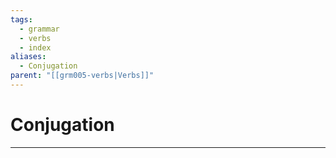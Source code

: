 ```yaml
---
tags:
  - grammar
  - verbs
  - index
aliases:
  - Conjugation
parent: "[[grm005-verbs|Verbs]]"
---
```

# Conjugation
---
